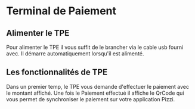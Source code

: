 # Terminal de Paiement

## Alimenter le TPE

Pour alimenter le TPE il vous suffit de le brancher via le cable usb fourni avec.
Il démarre automatiquement lorsqu'il est alimenté.

## Les fonctionnalités de TPE

Dans un premier temp, le TPE vous demande d'effectuer le paiement avec le montant affiché.
Une fois le Paiement effectué il affiche le QrCode qui vous permet de synchroniser le paiement sur votre application Pizzi.
